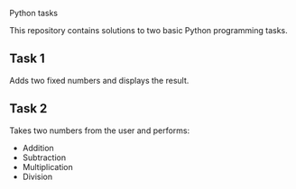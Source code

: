 Python tasks

This repository contains solutions to two basic Python programming tasks.

## Task 1
Adds two fixed numbers and displays the result.

## Task 2
Takes two numbers from the user and performs:
- Addition
- Subtraction
- Multiplication
- Division 
